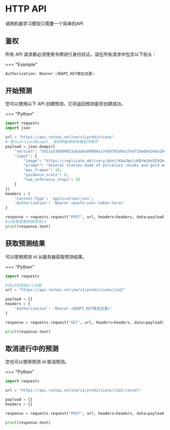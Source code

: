 # HTTP API 
调用机器学习模型只需要一个简单的API


## 鉴权

所有 API 请求都必须使用令牌进行身份验证。请在所有请求中包含以下标头：

=== "Example"

```python
Authorization: Bearer <将API_KEY放在这里>
```

## 开始预测

您可以使用以下 API 创建预测，它将返回预测是否创建成功。

=== "Python"

```python
import requests
import json

url = "https://api.rockai.online/v1/predictions"
# 填入version和input, 具体参数请参考模型详情页
payload = json.dumps({
    "version": "5821a338d00033abaaba89080a17eb8783d9a17ed710a6b4246a18e0900ccad4",
    "input": {
        "image": "https://replicate.delivery/pbxt/KAaJWyluKBrWzbe5EhQArYZcVXdpOvcLyF81menWifyusgCe/1.jpeg",
        "prompt": "Several statues made of porcelain chunks and gold mendings, the face of the statues have lips and eyes, the eyes are blinking, the lips are opening like the statues are talking, the head of the statues are turning towards the camera",
        "max_frames": 16,
        "guidance_scale": 9,
        "num_inference_steps": 50
    }
})
headers = {
    'Content-Type': 'application/json',
    'Authorization': 'Bearer <paste-your-token-here>'
}

response = requests.request("POST", url, headers=headers, data=payload)
#从结果里面获取预测id
print(response.text)

```

## 获取预测结果
可以使用预测 id 从服务器获取预测结果。

=== "Python"
```python
import requests

#将id添加到url后面
url = "https://api.rockai.online/v1/predictions/{id}"

payload = {}
headers = {
    'Authorization': 'Bearer <将API_KEY放在这里>'
}

response = requests.request("GET", url, headers=headers, data=payload)

print(response.text)

```

## 取消进行中的预测

您也可以使用预测 id 取消预测。

=== "Python"
```python
import requests

url = "https://api.rockai.online/v1/predictions/{id}/cancel"

payload = {}
headers = {}

response = requests.request("POST", url, headers=headers, data=payload)

print(response.text)

```
